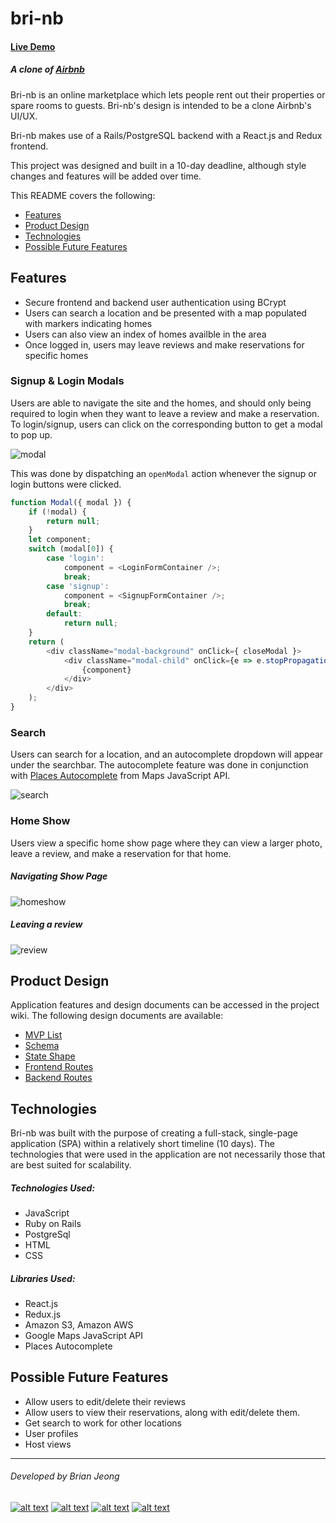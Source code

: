 # bri-nb

#### [Live Demo](https://bri-nb.herokuapp.com/#/)
##### A clone of [Airbnb](https://www.airbnb.com/ "Airbnb")

Bri-nb is an online marketplace which lets people rent out their properties or spare rooms to guests. Bri-nb's design is intended to be a clone Airbnb's UI/UX.

Bri-nb makes use of a Rails/PostgreSQL backend with a React.js and Redux frontend.

This project was designed and built in a 10-day deadline, although style changes and features will be added over time.

This README covers the following:

* [Features](#features)
* [Product Design](#product-design)
* [Technologies](#technologies)
* [Possible Future Features](#possible-future-features)

## Features

* Secure frontend and backend user authentication using BCrypt
* Users can search a location and be presented with a map populated with markers indicating homes
* Users can also view an index of homes availble in the area
* Once logged in, users may leave reviews and make reservations for specific homes

### Signup & Login Modals

Users are able to navigate the site and the homes, and should only being required to login when they want to leave a review and make a reservation. To login/signup, users can click on the corresponding button to get a modal to pop up.

![modal](https://media.giphy.com/media/4Tgx9wtsge7UEGhGKq/giphy.gif)

This was done by dispatching an `openModal` action whenever the signup or login buttons were clicked.

```javascript
function Modal({ modal }) {
    if (!modal) {
        return null;
    }
    let component;
    switch (modal[0]) {
        case 'login':
            component = <LoginFormContainer />;
            break;
        case 'signup':
            component = <SignupFormContainer />;
            break;
        default:
            return null;
    }
    return (
        <div className="modal-background" onClick={ closeModal }>
            <div className="modal-child" onClick={e => e.stopPropagation()}>
                {component}
            </div>
        </div>
    );
}
```
### Search

Users can search for a location, and an autocomplete dropdown will appear under the searchbar. The autocomplete feature was done in conjunction with [Places Autocomplete](https://developers.google.com/maps/documentation/javascript/examples/places-autocomplete) from Maps JavaScript API.

![search](https://media.giphy.com/media/69EoZ4TGYWexythMHY/giphy.gif)

### Home Show

Users view a specific home show page where they can view a larger photo, leave a review, and make a reservation for that home.

##### Navigating Show Page
![homeshow](https://media.giphy.com/media/5YhLZsfE4oCutjeVOn/giphy.gif)

##### Leaving a review
![review](https://media.giphy.com/media/PO8razNrfQexdSznOA/giphy.gif)

## Product Design

Application features and design documents can be accessed in the project wiki. The following design documents are available:

* [MVP List](https://github.com/bjjeong/bri-nb/wiki/MVP-List)
* [Schema](https://github.com/bjjeong/bri-nb/wiki/Schema)
* [State Shape](https://github.com/bjjeong/bri-nb/wiki/State-Shape)
* [Frontend Routes](https://github.com/bjjeong/bri-nb/wiki/Frontend-Routes)
* [Backend Routes](https://github.com/bjjeong/bri-nb/wiki/Backend-Routes)

## Technologies
Bri-nb was built with the purpose of creating a full-stack, single-page application (SPA) within a relatively short timeline (10 days). The technologies that were used in the application are not necessarily those that are best suited for scalability.

##### Technologies Used:
* JavaScript
* Ruby on Rails
* PostgreSql
* HTML
* CSS

##### Libraries Used:
* React.js
* Redux.js
* Amazon S3, Amazon AWS
* Google Maps JavaScript API
* Places Autocomplete

## Possible Future Features
* Allow users to edit/delete their reviews
* Allow users to view their reservations, along with edit/delete them.
* Get search to work for other locations
* User profiles
* Host views

---------

###### Developed by Brian Jeong

[![alt text][4.1]][4]
[![alt text][3.1]][3]
[![alt text][1.1]][1]
[![alt text][2.1]][2]

[1.1]: http://i68.tinypic.com/6t05e9.jpg (LinkedIn)
[2.1]: http://i65.tinypic.com/e9f252.jpg (Facebook)
[3.1]: http://i63.tinypic.com/33ligky.png (Instagram)
[4.1]: http://i63.tinypic.com/2nsmdkg.png (elbrian)

[1]: https://www.linkedin.com/in/bjjeong/
[2]: https://www.facebook.com/bjjeong1
[3]: https://www.instagram.com/bjjeong
[4]: http://www.elbrian.com/
